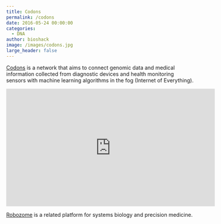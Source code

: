 ```yaml
---
title: Codons
permalink: /codons
date: 2016-05-24 00:00:00
categories:
  - DNA
author: bioshack
image: /images/codons.jpg
large_header: false
---
```


<a href="http://github.com/codons" target="_blank">Codons</a> is a network that aims to connect genomic data and medical information collected from diagnostic devices and health monitoring sensors with machine learning algorithms in the fog (Internet of Everything).

<p><div class="video-container"><iframe width="560" height="315" src="https://www.youtube.com/embed/s6rJLXq1Re0" frameborder="0" allowfullscreen></iframe></div></p>

<a href="http://robozome.github.io" target="_blank">Robozome</a> is a related platform for systems biology and precision medicine.